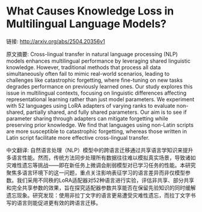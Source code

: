 # What Causes Knowledge Loss in Multilingual Language Models?

链接: http://arxiv.org/abs/2504.20356v1

原文摘要:
Cross-lingual transfer in natural language processing (NLP) models enhances
multilingual performance by leveraging shared linguistic knowledge. However,
traditional methods that process all data simultaneously often fail to mimic
real-world scenarios, leading to challenges like catastrophic forgetting, where
fine-tuning on new tasks degrades performance on previously learned ones. Our
study explores this issue in multilingual contexts, focusing on linguistic
differences affecting representational learning rather than just model
parameters. We experiment with 52 languages using LoRA adapters of varying
ranks to evaluate non-shared, partially shared, and fully shared parameters.
Our aim is to see if parameter sharing through adapters can mitigate forgetting
while preserving prior knowledge. We find that languages using non-Latin
scripts are more susceptible to catastrophic forgetting, whereas those written
in Latin script facilitate more effective cross-lingual transfer.

中文翻译:
自然语言处理（NLP）模型中的跨语言迁移通过共享语言学知识来提升多语言性能。然而，传统方法同步处理所有数据往往难以模拟真实场景，导致诸如灾难性遗忘等挑战——即在新任务上微调会削弱模型对已学习任务的性能。本研究聚焦多语言环境下的这一问题，重点关注影响表征学习的语言差异而非仅模型参数。我们采用不同秩的LoRA适配器对52种语言进行实验，评估非共享、部分共享和完全共享参数的效果，旨在探究适配器参数共享能否在保留先验知识的同时缓解遗忘现象。研究发现：使用非拉丁文字的语言更易遭受灾难性遗忘，而拉丁文字书写的语言则能促进更有效的跨语言迁移。

